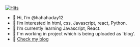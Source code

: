 [![Hits](https://hits.seeyoufarm.com/api/count/incr/badge.svg?url=https%3A%2F%2Fgithub.com%2Fhahahaday12%2Fhit-counter&count_bg=%2379C83D&title_bg=%23555555&icon=&icon_color=%23E7E7E7&title=hits&edge_flat=false)](https://hits.seeyoufarm.com)

- 👋 Hi, I’m @hahahaday12
- 👀 I’m interested in html, css, Javascript, react, Python.
- 🌱 I’m currently learning Javascript, React.
- 🏹 I'm working in project which is being uploaded as 'blog'.
- 🌈 [Check my blog](https://velog.io/@hahahaday12)


<!---
hahahaday12/hahahaday12 is a ✨ special ✨ repository because its `README.md` (this file) appears on your GitHub profile.
You can click the Preview link to take a look at your changes.
--->
